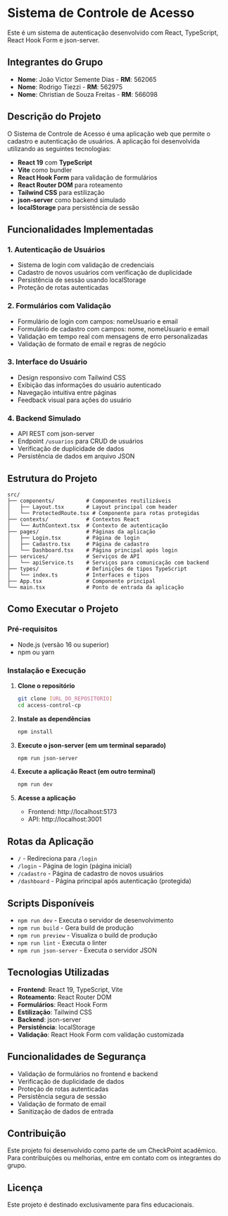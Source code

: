 # Sistema de Controle de Acesso

Este é um sistema de autenticação desenvolvido com React, TypeScript, React Hook Form e json-server.

## Integrantes do Grupo

- **Nome**: João Victor Semente Dias - **RM**: 562065
- **Nome**: Rodrigo Tiezzi - **RM**: 562975
- **Nome**: Christian de Souza Freitas - **RM**: 566098

## Descrição do Projeto

O Sistema de Controle de Acesso é uma aplicação web que permite o cadastro e autenticação de usuários. A aplicação foi desenvolvida utilizando as seguintes tecnologias:

- **React 19** com **TypeScript**
- **Vite** como bundler
- **React Hook Form** para validação de formulários
- **React Router DOM** para roteamento
- **Tailwind CSS** para estilização
- **json-server** como backend simulado
- **localStorage** para persistência de sessão

## Funcionalidades Implementadas

### 1. Autenticação de Usuários
- Sistema de login com validação de credenciais
- Cadastro de novos usuários com verificação de duplicidade
- Persistência de sessão usando localStorage
- Proteção de rotas autenticadas

### 2. Formulários com Validação
- Formulário de login com campos: nomeUsuario e email
- Formulário de cadastro com campos: nome, nomeUsuario e email
- Validação em tempo real com mensagens de erro personalizadas
- Validação de formato de email e regras de negócio

### 3. Interface do Usuário
- Design responsivo com Tailwind CSS
- Exibição das informações do usuário autenticado
- Navegação intuitiva entre páginas
- Feedback visual para ações do usuário

### 4. Backend Simulado
- API REST com json-server
- Endpoint `/usuarios` para CRUD de usuários
- Verificação de duplicidade de dados
- Persistência de dados em arquivo JSON

## Estrutura do Projeto

```
src/
├── components/          # Componentes reutilizáveis
│   ├── Layout.tsx       # Layout principal com header
│   └── ProtectedRoute.tsx # Componente para rotas protegidas
├── contexts/            # Contextos React
│   └── AuthContext.tsx  # Contexto de autenticação
├── pages/               # Páginas da aplicação
│   ├── Login.tsx        # Página de login
│   ├── Cadastro.tsx     # Página de cadastro
│   └── Dashboard.tsx    # Página principal após login
├── services/            # Serviços de API
│   └── apiService.ts    # Serviços para comunicação com backend
├── types/               # Definições de tipos TypeScript
│   └── index.ts         # Interfaces e tipos
├── App.tsx              # Componente principal
└── main.tsx             # Ponto de entrada da aplicação
```

## Como Executar o Projeto

### Pré-requisitos
- Node.js (versão 16 ou superior)
- npm ou yarn

### Instalação e Execução

1. **Clone o repositório**
   ```bash
   git clone [URL_DO_REPOSITORIO]
   cd access-control-cp
   ```

2. **Instale as dependências**
   ```bash
   npm install
   ```

3. **Execute o json-server (em um terminal separado)**
   ```bash
   npm run json-server
   ```

4. **Execute a aplicação React (em outro terminal)**
   ```bash
   npm run dev
   ```

5. **Acesse a aplicação**
   - Frontend: http://localhost:5173
   - API: http://localhost:3001

## Rotas da Aplicação

- `/` - Redireciona para `/login`
- `/login` - Página de login (página inicial)
- `/cadastro` - Página de cadastro de novos usuários
- `/dashboard` - Página principal após autenticação (protegida)

## Scripts Disponíveis

- `npm run dev` - Executa o servidor de desenvolvimento
- `npm run build` - Gera build de produção
- `npm run preview` - Visualiza o build de produção
- `npm run lint` - Executa o linter
- `npm run json-server` - Executa o servidor JSON

## Tecnologias Utilizadas

- **Frontend**: React 19, TypeScript, Vite
- **Roteamento**: React Router DOM
- **Formulários**: React Hook Form
- **Estilização**: Tailwind CSS
- **Backend**: json-server
- **Persistência**: localStorage
- **Validação**: React Hook Form com validação customizada

## Funcionalidades de Segurança

- Validação de formulários no frontend e backend
- Verificação de duplicidade de dados
- Proteção de rotas autenticadas
- Persistência segura de sessão
- Validação de formato de email
- Sanitização de dados de entrada

## Contribuição

Este projeto foi desenvolvido como parte de um CheckPoint acadêmico. Para contribuições ou melhorias, entre em contato com os integrantes do grupo.

## Licença

Este projeto é destinado exclusivamente para fins educacionais.
